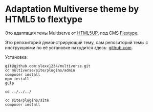 # Adaptation Multiverse theme by HTML5 to flextype

Это адаптация темы Multiserve от [HTML5UP](https://html5up.net/), под CMS 
[Flextype](https://flextype.org/en). 

Это репозиторий демонстрирующий тему, сам репозиторий темы с инструкциями
по её установке находится здесь: [github.com](https://github.com/slexx1234/multiverse-flextype-theme).

Установка:

```bach
git@github.com:slexx1234/multiverse.git
cd multiverse/site/plugins/admin
composer install
npm install
gulp

cd ../../../

cd site/plugins/site
composer install
```

